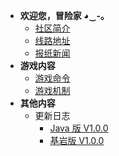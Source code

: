 * **欢迎您，冒险家 ◕‿-｡**
  * [<i class="fas fa-globe"></i> 社区简介](/welcome/welcome.md)
  * [<i class="fas fa-network-wired"></i> 线路地址](/welcome/ip.md)
  * [<i class="far fa-newspaper"></i> 报纸新闻](/news/news.md)
* **<i class="fas fa-puzzle-piece"></i> 游戏内容**
  * [<i class="fas fa-terminal"></i> 游戏命令](/game/command.md)
  * [<i class="fas fa-snowman"></i> 游戏机制](/mechanism/mechanism.md)
* **<i class="fas fa-feather-alt"></i> 其他内容**
  * <i class="fas fa-comment-dots"></i> 更新日志
    * [**<i class="fab fa-java"></i>** Java 版 V1.0.0](/other/changelog/java.md)
    * [<i class="fas fa-mobile-alt"></i> 基岩版 V1.0.0](/other/changelog/bedrock.md)
